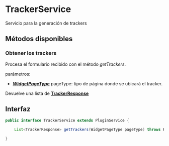 # TrackerService

Servicio para la generación de trackers

## Métodos disponibles

### Obtener los trackers

Procesa el formulario recibido con el método *getTrackers*.

parámetros:

- ***[WidgetPageType](../Enums/README.md#WidgetPageType)*** pageType: tipo de página donde se ubicará el tracker.

Devuelve una lista de **[TrackerResponse](../Models/TrackerResponse.md)**

## Interfaz

```java
public interface TrackerService extends PluginService {

    List<TrackerResponse> getTrackers(WidgetPageType pageType) throws PluginServiceException;

}
```
